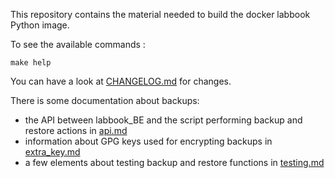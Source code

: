 This repository contains the material needed to build the docker labbook Python image.

To see the available commands :

    make help

You can have a look at [CHANGELOG.md](CHANGELOG.md) for changes.

There is some documentation about backups:

- the API between labbook_BE and the script performing backup and restore actions in [api.md](labbook_BE/script/doc/api.md)
- information about GPG keys used for encrypting backups in [extra_key.md](labbook_BE/script/doc/extra_key.md)
- a few elements about testing backup and restore functions in [testing.md](labbook_BE/script/doc/testing.md)
